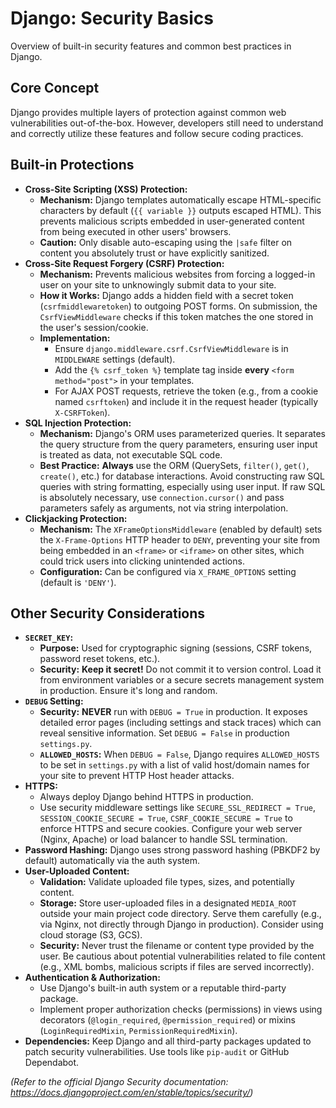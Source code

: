 # Django: Security Basics

Overview of built-in security features and common best practices in Django.

## Core Concept

Django provides multiple layers of protection against common web vulnerabilities out-of-the-box. However, developers still need to understand and correctly utilize these features and follow secure coding practices.

## Built-in Protections

*   **Cross-Site Scripting (XSS) Protection:**
    *   **Mechanism:** Django templates automatically escape HTML-specific characters by default (`{{ variable }}` outputs escaped HTML). This prevents malicious scripts embedded in user-generated content from being executed in other users' browsers.
    *   **Caution:** Only disable auto-escaping using the `|safe` filter on content you absolutely trust or have explicitly sanitized.
*   **Cross-Site Request Forgery (CSRF) Protection:**
    *   **Mechanism:** Prevents malicious websites from forcing a logged-in user on your site to unknowingly submit data to your site.
    *   **How it Works:** Django adds a hidden field with a secret token (`csrfmiddlewaretoken`) to outgoing POST forms. On submission, the `CsrfViewMiddleware` checks if this token matches the one stored in the user's session/cookie.
    *   **Implementation:**
        *   Ensure `django.middleware.csrf.CsrfViewMiddleware` is in `MIDDLEWARE` settings (default).
        *   Add the `{% csrf_token %}` template tag inside **every** `<form method="post">` in your templates.
        *   For AJAX POST requests, retrieve the token (e.g., from a cookie named `csrftoken`) and include it in the request header (typically `X-CSRFToken`).
*   **SQL Injection Protection:**
    *   **Mechanism:** Django's ORM uses parameterized queries. It separates the query structure from the query parameters, ensuring user input is treated as data, not executable SQL code.
    *   **Best Practice:** **Always** use the ORM (QuerySets, `filter()`, `get()`, `create()`, etc.) for database interactions. Avoid constructing raw SQL queries with string formatting, especially using user input. If raw SQL is absolutely necessary, use `connection.cursor()` and pass parameters safely as arguments, not via string interpolation.
*   **Clickjacking Protection:**
    *   **Mechanism:** The `XFrameOptionsMiddleware` (enabled by default) sets the `X-Frame-Options` HTTP header to `DENY`, preventing your site from being embedded in an `<frame>` or `<iframe>` on other sites, which could trick users into clicking unintended actions.
    *   **Configuration:** Can be configured via `X_FRAME_OPTIONS` setting (default is `'DENY'`).

## Other Security Considerations

*   **`SECRET_KEY`:**
    *   **Purpose:** Used for cryptographic signing (sessions, CSRF tokens, password reset tokens, etc.).
    *   **Security:** **Keep it secret!** Do not commit it to version control. Load it from environment variables or a secure secrets management system in production. Ensure it's long and random.
*   **`DEBUG` Setting:**
    *   **Security:** **NEVER** run with `DEBUG = True` in production. It exposes detailed error pages (including settings and stack traces) which can reveal sensitive information. Set `DEBUG = False` in production `settings.py`.
    *   **`ALLOWED_HOSTS`:** When `DEBUG = False`, Django requires `ALLOWED_HOSTS` to be set in `settings.py` with a list of valid host/domain names for your site to prevent HTTP Host header attacks.
*   **HTTPS:**
    *   Always deploy Django behind HTTPS in production.
    *   Use security middleware settings like `SECURE_SSL_REDIRECT = True`, `SESSION_COOKIE_SECURE = True`, `CSRF_COOKIE_SECURE = True` to enforce HTTPS and secure cookies. Configure your web server (Nginx, Apache) or load balancer to handle SSL termination.
*   **Password Hashing:** Django uses strong password hashing (PBKDF2 by default) automatically via the auth system.
*   **User-Uploaded Content:**
    *   **Validation:** Validate uploaded file types, sizes, and potentially content.
    *   **Storage:** Store user-uploaded files in a designated `MEDIA_ROOT` outside your main project code directory. Serve them carefully (e.g., via Nginx, not directly through Django in production). Consider using cloud storage (S3, GCS).
    *   **Security:** Never trust the filename or content type provided by the user. Be cautious about potential vulnerabilities related to file content (e.g., XML bombs, malicious scripts if files are served incorrectly).
*   **Authentication & Authorization:**
    *   Use Django's built-in auth system or a reputable third-party package.
    *   Implement proper authorization checks (permissions) in views using decorators (`@login_required`, `@permission_required`) or mixins (`LoginRequiredMixin`, `PermissionRequiredMixin`).
*   **Dependencies:** Keep Django and all third-party packages updated to patch security vulnerabilities. Use tools like `pip-audit` or GitHub Dependabot.

*(Refer to the official Django Security documentation: https://docs.djangoproject.com/en/stable/topics/security/)*